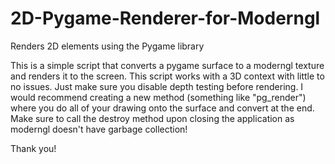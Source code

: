 # 2D-Pygame-Renderer-for-Moderngl
Renders 2D elements using the Pygame library

This is a simple script that converts a pygame surface to a moderngl texture and renders it to the screen. 
This script works with a 3D context with little to no issues. Just make sure you disable depth testing before rendering.
I would recommend creating a new method (something like "pg_render") where you do all of your drawing onto the surface and convert at the end.
Make sure to call the destroy method upon closing the application as moderngl doesn't have garbage collection!

Thank you!
